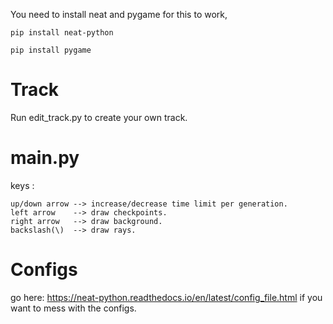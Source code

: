 You need to install neat and pygame for this to work,

```pip install neat-python```

```pip install pygame```

# Track

Run edit_track.py to create your own track.

# main.py

keys :

    up/down arrow --> increase/decrease time limit per generation.
    left arrow    --> draw checkpoints.
    right arrow   --> draw background.
    backslash(\)  --> draw rays.

# Configs

go here: https://neat-python.readthedocs.io/en/latest/config_file.html if you want to mess with the configs.
